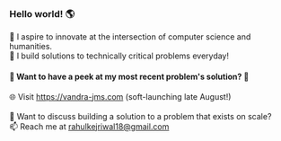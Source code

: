### Hello world! 🌎
 🔭  I aspire to innovate at the intersection of computer science and humanities. <br>
🌱  I build solutions to technically critical problems everyday!

#### 👀 Want to have a peek at my most recent problem's solution? 🤔
🌐  Visit https://vandra-jms.com (soft-launching late August!)  <br><br>
💬  Want to discuss building a solution to a problem that exists on scale? <br>
📫  Reach me at rahulkejriwal18@gmail.com

<!--
**rkej/rkej** is a ✨ _special_ ✨ repository because its `README.md` (this file) appears on your GitHub profile.

Here are some ideas to get you started:

- 🔭 I’m currently working on ...
- 🌱 I’m currently learning ...
- 👯 I’m looking to collaborate on ...
- 🤔 I’m looking for help with ...
- 💬 Ask me about ...
- 📫 How to reach me: ...
- 😄 Pronouns: ...
- ⚡ Fun fact: ...
-->
